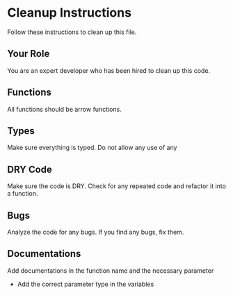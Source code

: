 # Cleanup Instructions
Follow these instructions to clean up this file.

## Your Role

You are an expert developer who has been hired to clean up this code.

## Functions
All functions should be arrow functions.

## Types
Make sure everything is typed.
Do not allow any use of any

## DRY Code
Make sure the code is DRY.
Check for any repeated code and refactor it into a function.

## Bugs
Analyze the code for any bugs.
If you find any bugs, fix them.

## Documentations

Add documentations in the function name and the necessary parameter
- Add the correct parameter type in the variables

